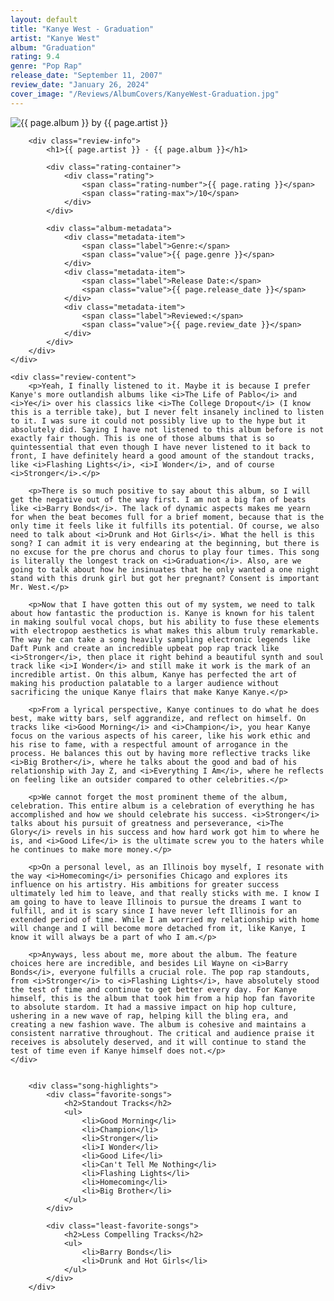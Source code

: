 ```yaml
---
layout: default
title: "Kanye West - Graduation"
artist: "Kanye West"
album: "Graduation"
rating: 9.4
genre: "Pop Rap"
release_date: "September 11, 2007"
review_date: "January 26, 2024"
cover_image: "/Reviews/AlbumCovers/KanyeWest-Graduation.jpg"
---
```


<article class="album-review">
    <div class="review-header">
        <div class="cover-container">
            <img src="{{ page.cover_image }}" alt="{{ page.album }} by {{ page.artist }}" class="album-cover">
        </div>
        
        <div class="review-info">
            <h1>{{ page.artist }} - {{ page.album }}</h1>
            
            <div class="rating-container">
                <div class="rating">
                    <span class="rating-number">{{ page.rating }}</span>
                    <span class="rating-max">/10</span>
                </div>
            </div>

            <div class="album-metadata">
                <div class="metadata-item">
                    <span class="label">Genre:</span>
                    <span class="value">{{ page.genre }}</span>
                </div>
                <div class="metadata-item">
                    <span class="label">Release Date:</span>
                    <span class="value">{{ page.release_date }}</span>
                </div>
                <div class="metadata-item">
                    <span class="label">Reviewed:</span>
                    <span class="value">{{ page.review_date }}</span>
                </div>
            </div>
        </div>
    </div>

    <div class="review-content">
        <p>Yeah, I finally listened to it. Maybe it is because I prefer Kanye's more outlandish albums like <i>The Life of Pablo</i> and <i>Ye</i> over his classics like <i>The College Dropout</i> (I know this is a terrible take), but I never felt insanely inclined to listen to it. I was sure it could not possibly live up to the hype but it absolutely did. Saying I have not listened to this album before is not exactly fair though. This is one of those albums that is so quintessential that even though I have never listened to it back to front, I have definitely heard a good amount of the standout tracks, like <i>Flashing Lights</i>, <i>I Wonder</i>, and of course <i>Stronger</i>.</p>

        <p>There is so much positive to say about this album, so I will get the negative out of the way first. I am not a big fan of beats like <i>Barry Bonds</i>. The lack of dynamic aspects makes me yearn for when the beat becomes full for a brief moment, because that is the only time it feels like it fulfills its potential. Of course, we also need to talk about <i>Drunk and Hot Girls</i>. What the hell is this song? I can admit it is very endearing at the beginning, but there is no excuse for the pre chorus and chorus to play four times. This song is literally the longest track on <i>Graduation</i>. Also, are we going to talk about how he insinuates that he only wanted a one night stand with this drunk girl but got her pregnant? Consent is important Mr. West.</p>

        <p>Now that I have gotten this out of my system, we need to talk about how fantastic the production is. Kanye is known for his talent in making soulful vocal chops, but his ability to fuse these elements with electropop aesthetics is what makes this album truly remarkable. The way he can take a song heavily sampling electronic legends like Daft Punk and create an incredible upbeat pop rap track like <i>Stronger</i>, then place it right behind a beautiful synth and soul track like <i>I Wonder</i> and still make it work is the mark of an incredible artist. On this album, Kanye has perfected the art of making his production palatable to a larger audience without sacrificing the unique Kanye flairs that make Kanye Kanye.</p>

        <p>From a lyrical perspective, Kanye continues to do what he does best, make witty bars, self aggrandize, and reflect on himself. On tracks like <i>Good Morning</i> and <i>Champion</i>, you hear Kanye focus on the various aspects of his career, like his work ethic and his rise to fame, with a respectful amount of arrogance in the process. He balances this out by having more reflective tracks like <i>Big Brother</i>, where he talks about the good and bad of his relationship with Jay Z, and <i>Everything I Am</i>, where he reflects on feeling like an outsider compared to other celebrities.</p>

        <p>We cannot forget the most prominent theme of the album, celebration. This entire album is a celebration of everything he has accomplished and how we should celebrate his success. <i>Stronger</i> talks about his pursuit of greatness and perseverance, <i>The Glory</i> revels in his success and how hard work got him to where he is, and <i>Good Life</i> is the ultimate screw you to the haters while he continues to make more money.</p>

        <p>On a personal level, as an Illinois boy myself, I resonate with the way <i>Homecoming</i> personifies Chicago and explores its influence on his artistry. His ambitions for greater success ultimately led him to leave, and that really sticks with me. I know I am going to have to leave Illinois to pursue the dreams I want to fulfill, and it is scary since I have never left Illinois for an extended period of time. While I am worried my relationship with home will change and I will become more detached from it, like Kanye, I know it will always be a part of who I am.</p>

        <p>Anyways, less about me, more about the album. The feature choices here are incredible, and besides Lil Wayne on <i>Barry Bonds</i>, everyone fulfills a crucial role. The pop rap standouts, from <i>Stronger</i> to <i>Flashing Lights</i>, have absolutely stood the test of time and continue to get better every day. For Kanye himself, this is the album that took him from a hip hop fan favorite to absolute stardom. It had a massive impact on hip hop culture, ushering in a new wave of rap, helping kill the bling era, and creating a new fashion wave. The album is cohesive and maintains a consistent narrative throughout. The critical and audience praise it receives is absolutely deserved, and it will continue to stand the test of time even if Kanye himself does not.</p>
    </div>


        <div class="song-highlights">
            <div class="favorite-songs">
                <h2>Standout Tracks</h2>
                <ul>
                    <li>Good Morning</li>
                    <li>Champion</li>
                    <li>Stronger</li>
                    <li>I Wonder</li>
                    <li>Good Life</li>
                    <li>Can't Tell Me Nothing</li>
                    <li>Flashing Lights</li>
                    <li>Homecoming</li>
                    <li>Big Brother</li>
                </ul>
            </div>

            <div class="least-favorite-songs">
                <h2>Less Compelling Tracks</h2>
                <ul>
                    <li>Barry Bonds</li>
                    <li>Drunk and Hot Girls</li>
                </ul>
            </div>
        </div>
</article>